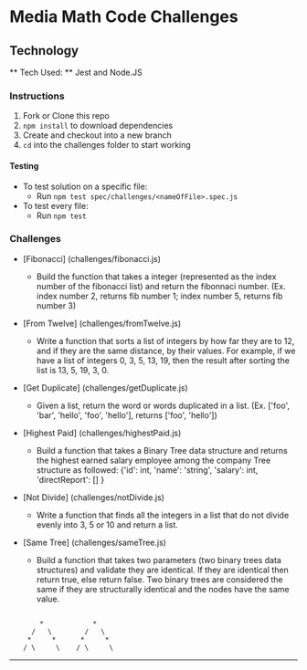 # Media Math Code Challenges

## Technology
** Tech Used: ** Jest and Node.JS

  ### Instructions

  1. Fork or Clone this repo
  2. `npm install` to download dependencies
  3. Create and checkout into a new branch
  4. `cd` into the challenges folder to start working


  #### Testing

  - To test solution on a specific file:
    - Run `npm test spec/challenges/<nameOfFile>.spec.js`
  - To test every file:
    - Run `npm test`

  ### Challenges

- [Fibonacci] (challenges/fibonacci.js)
  - Build the function that takes a integer (represented as the index number of the fibonacci list) and return the fibonnaci number. (Ex. index number 2, returns fib number 1; index number 5, returns fib number 3)

- [From Twelve] (challenges/fromTwelve.js)
  - Write a function that sorts a list of integers by how far they are to 12,
  and if they are the same distance, by their values. For example,
  if we have a list of integers 0, 3, 5, 13, 19, then the result after sorting the list is 13, 5, 19, 3, 0.

- [Get Duplicate] (challenges/getDuplicate.js)
    - Given a list, return the word or words duplicated in a list. (Ex. ['foo', 'bar', 'hello', 'foo', 'hello'], returns ['foo', 'hello'])

- [Highest Paid] (challenges/highestPaid.js)
  - Build a function that takes a Binary Tree data structure and returns the highest earned salary employee among the company
  Tree structure as followed: {'id': int, 'name': 'string', 'salary': int, 'directReport': [] }

- [Not Divide] (challenges/notDivide.js)
  - Write a function that finds all the integers in a list that do not divide evenly into 3, 5 or 10 and return a list.

- [Same Tree] (challenges/sameTree.js)
  - Build a function that takes two parameters (two binary trees data structures) and validate they are identical. If they are identical then return true, else return false.
  Two binary trees are considered the same if they are structurally identical and the nodes have the same value.
  ```
  
      *            *
    /   \        /   \
   *     *      *     *
  / \     \    / \     \
 *   *     *  *   *     *
 
 ```
 
 
 
  
  
  
